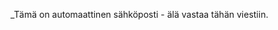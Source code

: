 _T&auml;m&auml; on automaattinen s&auml;hk&ouml;posti - &auml;l&auml; vastaa t&auml;h&auml;n viestiin.
